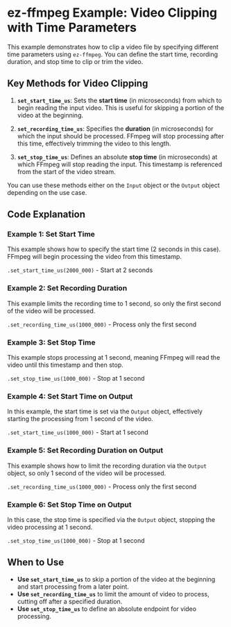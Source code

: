 # ez-ffmpeg Example: Video Clipping with Time Parameters

This example demonstrates how to clip a video file by specifying different time parameters using `ez-ffmpeg`. You can define the start time, recording duration, and stop time to clip or trim the video.

## Key Methods for Video Clipping

1. **`set_start_time_us`**: Sets the **start time** (in microseconds) from which to begin reading the input video. This is useful for skipping a portion of the video at the beginning.

2. **`set_recording_time_us`**: Specifies the **duration** (in microseconds) for which the input should be processed. FFmpeg will stop processing after this time, effectively trimming the video to this length.

3. **`set_stop_time_us`**: Defines an absolute **stop time** (in microseconds) at which FFmpeg will stop reading the input. This timestamp is referenced from the start of the video stream.

You can use these methods either on the `Input` object or the `Output` object depending on the use case.

## Code Explanation

### Example 1: Set Start Time

This example shows how to specify the start time (2 seconds in this case). FFmpeg will begin processing the video from this timestamp.

`.set_start_time_us(2000_000)`  - Start at 2 seconds

### Example 2: Set Recording Duration

This example limits the recording time to 1 second, so only the first second of the video will be processed.

`.set_recording_time_us(1000_000)`  - Process only the first second

### Example 3: Set Stop Time

This example stops processing at 1 second, meaning FFmpeg will read the video until this timestamp and then stop.

`.set_stop_time_us(1000_000)`  - Stop at 1 second

### Example 4: Set Start Time on Output

In this example, the start time is set via the `Output` object, effectively starting the processing from 1 second of the video.

`.set_start_time_us(1000_000)`  - Start at 1 second

### Example 5: Set Recording Duration on Output

This example shows how to limit the recording duration via the `Output` object, so only 1 second of the video will be processed.

`.set_recording_time_us(1000_000)`  - Process only the first second

### Example 6: Set Stop Time on Output

In this case, the stop time is specified via the `Output` object, stopping the video processing at 1 second.

`.set_stop_time_us(1000_000)`  - Stop at 1 second

## When to Use

- **Use `set_start_time_us`** to skip a portion of the video at the beginning and start processing from a later point.
- **Use `set_recording_time_us`** to limit the amount of video to process, cutting off after a specified duration.
- **Use `set_stop_time_us`** to define an absolute endpoint for video processing.
